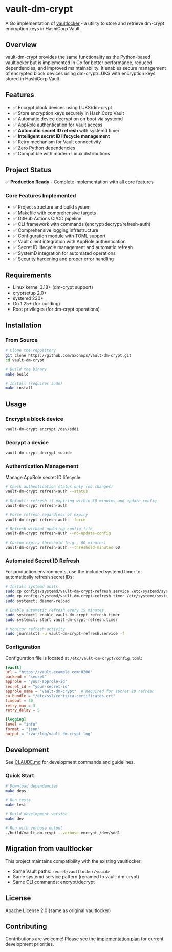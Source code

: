 # vault-dm-crypt

A Go implementation of [vaultlocker](https://github.com/openstack-charmers/vaultlocker) - a utility to store and
retrieve dm-crypt encryption keys in HashiCorp Vault.

## Overview

vault-dm-crypt provides the same functionality as the Python-based vaultlocker but is implemented in Go for better
performance, reduced dependencies, and improved maintainability. It enables secure management of encrypted block devices
using dm-crypt/LUKS with encryption keys stored in HashiCorp Vault.

## Features

- ✅ Encrypt block devices using LUKS/dm-crypt
- ✅ Store encryption keys securely in HashiCorp Vault
- ✅ Automatic device decryption on boot via systemd
- ✅ AppRole authentication for Vault access
- ✅ **Automatic secret ID refresh** with systemd timer
- ✅ **Intelligent secret ID lifecycle management**
- ✅ Retry mechanism for Vault connectivity
- ✅ Zero Python dependencies
- ✅ Compatible with modern Linux distributions

## Project Status

✅ **Production Ready** - Complete implementation with all core features

### Core Features Implemented

- ✅ Project structure and build system
- ✅ Makefile with comprehensive targets
- ✅ GitHub Actions CI/CD pipeline
- ✅ CLI framework with commands (encrypt/decrypt/refresh-auth)
- ✅ Comprehensive logging infrastructure
- ✅ Configuration module with TOML support
- ✅ Vault client integration with AppRole authentication
- ✅ Secret ID lifecycle management and automatic refresh
- ✅ SystemD integration for automated operations
- ✅ Security hardening and proper error handling

## Requirements

- Linux kernel 3.18+ (dm-crypt support)
- cryptsetup 2.0+
- systemd 230+
- Go 1.25+ (for building)
- Root privileges (for dm-crypt operations)

## Installation

### From Source

```bash
# Clone the repository
git clone https://github.com/axonops/vault-dm-crypt.git
cd vault-dm-crypt

# Build the binary
make build

# Install (requires sudo)
make install
```

## Usage

### Encrypt a block device

```bash
vault-dm-crypt encrypt /dev/sdd1
```

### Decrypt a device

```bash
vault-dm-crypt decrypt <uuid>
```

### Authentication Management

Manage AppRole secret ID lifecycle:

```bash
# Check authentication status only (no changes)
vault-dm-crypt refresh-auth --status

# Default: refresh if expiring within 30 minutes and update config
vault-dm-crypt refresh-auth

# Force refresh regardless of expiry
vault-dm-crypt refresh-auth --force

# Refresh without updating config file
vault-dm-crypt refresh-auth --no-update-config

# Custom expiry threshold (e.g., 60 minutes)
vault-dm-crypt refresh-auth --threshold-minutes 60
```

### Automated Secret ID Refresh

For production environments, use the included systemd timer to automatically refresh secret IDs:

```bash
# Install systemd units
sudo cp configs/systemd/vault-dm-crypt-refresh.service /etc/systemd/system/
sudo cp configs/systemd/vault-dm-crypt-refresh.timer /etc/systemd/system/
sudo systemctl daemon-reload

# Enable automatic refresh every 15 minutes
sudo systemctl enable vault-dm-crypt-refresh.timer
sudo systemctl start vault-dm-crypt-refresh.timer

# Monitor refresh activity
sudo journalctl -u vault-dm-crypt-refresh.service -f
```

### Configuration

Configuration file is located at `/etc/vault-dm-crypt/config.toml`:

```toml
[vault]
url = "https://vault.example.com:8200"
backend = "secret"
approle = "your-approle-id"
secret_id = "your-secret-id"
approle_name = "vault-dm-crypt"  # Required for secret ID refresh
ca_bundle = "/etc/ssl/certs/ca-certificates.crt"
timeout = 30
retry_max = 3
retry_delay = 5

[logging]
level = "info"
format = "json"
output = "/var/log/vault-dm-crypt.log"
```

## Development

See [CLAUDE.md](CLAUDE.md) for development commands and guidelines.

### Quick Start

```bash
# Download dependencies
make deps

# Run tests
make test

# Build development version
make dev

# Run with verbose output
./build/vault-dm-crypt --verbose encrypt /dev/sdd1
```

## Migration from vaultlocker

This project maintains compatibility with the existing vaultlocker:

- Same Vault paths: `secret/vaultlocker/<uuid>`
- Same systemd service pattern (renamed to vault-dm-crypt)
- Same CLI commands: encrypt/decrypt

## License

Apache License 2.0 (same as original vaultlocker)

## Contributing

Contributions are welcome! Please see the [implementation plan](plans/PLAN.md) for current development priorities.
